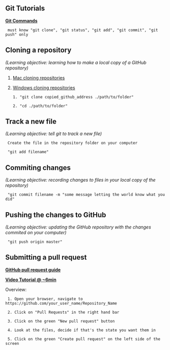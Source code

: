 ## Git Tutorials
**[Git Commands](https://confluence.atlassian.com/display/STASH/Basic+Git+commands)**

     must know "git clone", "git status", "git add", "git commit", "git push" only

## Cloning a repository
*(Learning objective: learning how to make a local copy of a GitHub repository)*

1. [Mac cloning repositories](https://help.github.com/articles/working-with-repositories/)

2. [Windows cloning repositories](https://help.github.com/articles/adding-repositories-with-github-for-windows/)
     
    `1. "git clone copied_github_address ./path/to/folder"`

    `2. "cd ./path/to/folder"`

## Track a new file
*(Learning objective: tell git to track a new file)*

     Create the file in the repository folder on your computer
     
     "git add filename"

## Commiting changes
*(Learning objective: recording changes to files in your local copy of the repository)*

     "git commit filename -m "some message letting the world know what you did"

## Pushing the changes to GitHub
*(Learning objective: updating the GitHub repository with the changes commited on your computer)*

     "git push origin master"


## Submitting a pull request

**[GitHub pull request guide](https://help.github.com/articles/using-pull-requests/)**

**[Video Tutorial @ ~6min](https://www.youtube.com/watch?v=oFYyTZwMyAg)**

Overview:

     1. Open your browser, navigate to https://github.com/your_user_name/Repository_Name

     2. Click on "Pull Requests" in the right hand bar

     3. Click on the green "New pull request" button

     4. Look at the files, decide if that's the state you want them in

     5. Click on the green "Create pull request" on the left side of the screen
